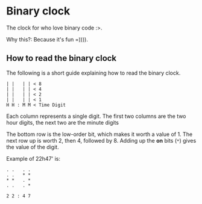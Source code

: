 # Binary clock

The clock for who love binary code :>.

Why this?: Because it's fun =)))).
## How to read the binary clock

The following is a short guide explaining how to read the binary clock.

```
| |   | | < 8
| |   | | < 4
| |   | | < 2
| |   | | < 1
H H : M M < Time Digit
```

Each column represents a single digit. The first two columns are the two hour digits, the next two are the minute digits

The bottom row is the low-order bit, which makes it worth a value of 1. The next row up is worth 2, then 4, followed by 8. Adding up the **on** bits (`*`) gives the value of the digit.

Example of 22h47' is:
```
. .   . .
. .   * *
* *   . *
. .   . *

2 2 : 4 7
```

